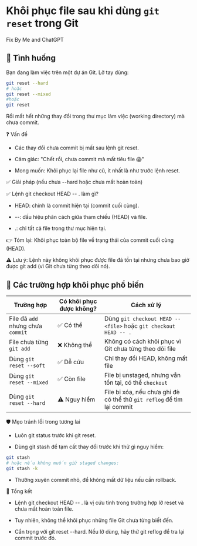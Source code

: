 # Khôi phục file sau khi dùng `git reset` trong Git

Fix By Me and ChatGPT

## 🧨 Tình huống

Bạn đang làm việc trên một dự án Git. Lỡ tay dùng:

```bash
git reset --hard
# hoặc
git reset --mixed
#hoặc
git reset
```

Rồi mất hết những thay đổi trong thư mục làm việc (working directory) mà chưa commit.

❓ Vấn đề

- Các thay đổi chưa commit bị mất sau lệnh git reset.

- Cảm giác: "Chết rồi, chưa commit mà mất tiêu file 😱"

- Mong muốn: Khôi phục lại file như cũ, ít nhất là như trước lệnh reset.

✅ Giải pháp (nếu chưa --hard hoặc chưa mất hoàn toàn)

✅ Lệnh git checkout HEAD -- . làm gì?

- HEAD: chính là commit hiện tại (commit cuối cùng).

- --: dấu hiệu phân cách giữa tham chiếu (HEAD) và file.

- .: chỉ tất cả file trong thư mục hiện tại.

👉 Tóm lại: Khôi phục toàn bộ file về trạng thái của commit cuối cùng (HEAD).

⚠️ Lưu ý: Lệnh này không khôi phục được file đã tồn tại nhưng chưa bao giờ được git add (vì Git chưa từng theo dõi nó).

## 📌 Các trường hợp khôi phục phổ biến

| Trường hợp                        | Có khôi phục được không? | Cách xử lý                                                             |
| --------------------------------- | ------------------------ | ---------------------------------------------------------------------- |
| File đã `add` nhưng chưa `commit` | ✅ Có thể                | Dùng `git checkout HEAD -- <file>` hoặc `git checkout HEAD -- .`       |
| File chưa từng `git add`          | ❌ Không thể             | Không có cách khôi phục vì Git chưa từng theo dõi file                 |
| Dùng `git reset --soft`           | ✅ Dễ cứu                | Chỉ thay đổi HEAD, không mất file                                      |
| Dùng `git reset --mixed`          | ✅ Còn file              | File bị unstaged, nhưng vẫn tồn tại, có thể `checkout`                 |
| Dùng `git reset --hard`           | ⚠️ Nguy hiểm             | File bị xóa, nếu chưa ghi đè có thể thử `git reflog` để tìm lại commit |

🛡️ Mẹo tránh lỗi trong tương lai

- Luôn git status trước khi git reset.

- Dùng git stash để tạm cất thay đổi trước khi thử gì nguy hiểm:

```bash
git stash
# hoặc nếu không muốn giữ staged changes:
git stash -k
```

- Thường xuyên commit nhỏ, để không mất dữ liệu nếu cần rollback.

🧠 Tổng kết

- Lệnh git checkout HEAD -- . là vị cứu tinh trong trường hợp lỡ reset và chưa mất hoàn toàn file.

- Tuy nhiên, không thể khôi phục những file Git chưa từng biết đến.

- Cẩn trọng với git reset --hard. Nếu lỡ dùng, hãy thử git reflog để tra lại commit trước đó.

